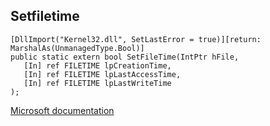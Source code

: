 ## Setfiletime

```
[DllImport("Kernel32.dll", SetLastError = true)][return: MarshalAs(UnmanagedType.Bool)]
public static extern bool SetFileTime(IntPtr hFile,
   [In] ref FILETIME lpCreationTime,
   [In] ref FILETIME lpLastAccessTime,
   [In] ref FILETIME lpLastWriteTime
);
```

[Microsoft documentation](https://docs.microsoft.com/en-us/windows/win32/api/fileapi/nf-fileapi-setfiletime)
